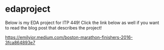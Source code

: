 # edaproject

Below is my EDA project for ITP 449! Click the link below as well if you want to read the blog post that describes the project!

https://emilyjor.medium.com/boston-marathon-finishers-2016-3fca864893e7
